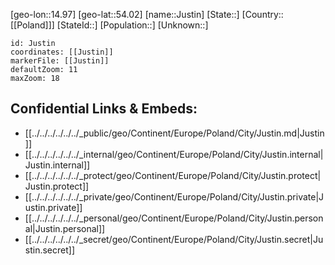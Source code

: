 ﻿---
location: [54.02,14.97]
mapzoom: [7,12] 
mapmarker: city 
type: City
tags:
- geo/City


SpocWebEntityId: 31228
isDeleted: false
confidential: public

---
[geo-lon::14.97]
[geo-lat::54.02]
[name::Justin]
[State::]
[Country::[[Poland]]]
[StateId::]
[Population::]
[Unknown::]


```leaflet
id: Justin
coordinates: [[Justin]]
markerFile: [[Justin]]
defaultZoom: 11 
maxZoom: 18
```


## Confidential Links & Embeds: 
- [[../../../../../../_public/geo/Continent/Europe/Poland/City/Justin.md|Justin]] 
- [[../../../../../../_internal/geo/Continent/Europe/Poland/City/Justin.internal|Justin.internal]] 
- [[../../../../../../_protect/geo/Continent/Europe/Poland/City/Justin.protect|Justin.protect]] 
- [[../../../../../../_private/geo/Continent/Europe/Poland/City/Justin.private|Justin.private]] 
- [[../../../../../../_personal/geo/Continent/Europe/Poland/City/Justin.personal|Justin.personal]] 
- [[../../../../../../_secret/geo/Continent/Europe/Poland/City/Justin.secret|Justin.secret]] 
